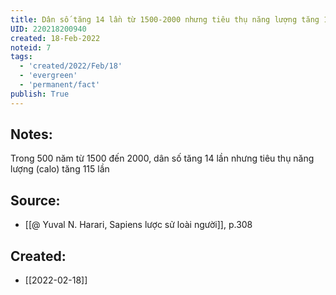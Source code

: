 ```yaml
---
title: Dân số tăng 14 lần từ 1500-2000 nhưng tiêu thụ năng lượng tăng 115 lần
UID: 220218200940
created: 18-Feb-2022
noteid: 7
tags:
  - 'created/2022/Feb/18'
  - 'evergreen'
  - 'permanent/fact'
publish: True
---
```

## Notes:
Trong 500 năm từ 1500 đến 2000, dân số tăng 14 lần nhưng tiêu thụ năng lượng (calo) tăng 115 lần

## Source:
- [[@ Yuval N. Harari, Sapiens lược sử loài người]], p.308


## Created:
- [[2022-02-18]]
